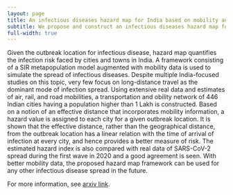 ```yaml
---
layout: page
title: An infectious diseases hazard map for India based on mobility and transportation networks
subtitle: We propose and construct an infectious diseases hazard map for India.
full-width: true
---
```

Given the outbreak location for infectious disease, hazard map quantifies the infection risk faced by cities and towns in India. A framework consisting of a SIR metapopulation model augmented with mobility data is used to simulate the spread of infectious diseases. Despite multiple India-focused studies on this topic, very few focus on long-distance travel as the dominant mode of infection spread. Using extensive real data and estimates of air, rail, and road mobilities, a transportation and obility network of 446 Indian cities having a population higher than 1 Lakh is constructed. Based on a notion of an effective distance that incorporates mobility information, a hazard value is assigned to each city for a given outbreak location. It is shown that the effective distance, rather than the geographical distance, from the outbreak location has a linear relation with the time of arrival of infection at every city, and hence provides a better measure of risk. The estimated hazard index is also compared with real data of SARS-CoV-2 spread during the first wave in 2020 and a good agreement is seen. With better mobility data, the proposed hazard map framework can be used for any other infectious disease spread in the future.

For more information, see [arxiv link](https://arxiv.org/).
